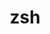 ---
title: "zsh"
layout: cache
categories: [package, develop-2025-04-13]
meta: {"compilers": ["cce@18.0.0", "gcc@11.4.0", "intel-oneapi-compilers@2025.1.0"], "num_specs": 4, "num_specs_by_stack": {"e4s": 1, "e4s-cray-rhel": 1, "e4s-neoverse-v2": 1, "e4s-oneapi": 1, "root": 4}, "oss": ["rhel8", "ubuntu22.04"], "platforms": ["linux"], "stacks": ["e4s", "e4s-cray-rhel", "e4s-neoverse-v2", "e4s-oneapi", "root"], "targets": ["neoverse_v2", "x86_64_v3"], "versions": ["5.9"]}
spec_details: [{"compiler": "gcc@11.4.0", "hash": "45t6zyotxn5y7ct3zatqvkymkfycrvrs", "os": "ubuntu22.04", "platform": "linux", "size": "-", "stacks": ["e4s", "root"], "target": "x86_64_v3", "variants": ["build_system=autotools", "~etcdir", "~lmod", "+skip-tcsetpgrp-test"], "versions": ["5.9"]}, {"compiler": "gcc@11.4.0", "hash": "aoq5sl5vbocn3j6rimfc34saipkt5ngk", "os": "ubuntu22.04", "platform": "linux", "size": "-", "stacks": ["e4s-neoverse-v2", "root"], "target": "neoverse_v2", "variants": ["build_system=autotools", "~etcdir", "~lmod", "+skip-tcsetpgrp-test"], "versions": ["5.9"]}, {"compiler": "intel-oneapi-compilers@2025.1.0", "hash": "qb5r6byagz4ub4apcph7olg7gubqkbv3", "os": "ubuntu22.04", "platform": "linux", "size": "-", "stacks": ["e4s-oneapi", "root"], "target": "x86_64_v3", "variants": ["build_system=autotools", "~etcdir", "~lmod", "+skip-tcsetpgrp-test"], "versions": ["5.9"]}, {"compiler": "cce@18.0.0", "hash": "tlnb67p4t5d7nnx7vd5v3c2oyfvtzgqk", "os": "rhel8", "platform": "linux", "size": "-", "stacks": ["e4s-cray-rhel", "root"], "target": "x86_64_v3", "variants": ["build_system=autotools", "~etcdir", "~lmod", "+skip-tcsetpgrp-test"], "versions": ["5.9"]}]
---